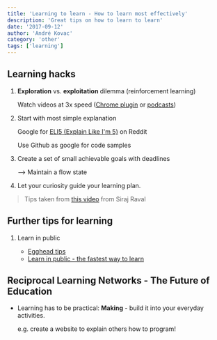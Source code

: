 ```yaml
---
title: 'Learning to learn - How to learn most effectively'
description: 'Great tips on how to learn to learn'
date: '2017-09-12'
author: 'André Kovac'
category: 'other'
tags: ['learning']
---
```


## Learning hacks

1. **Exploration** vs. **exploitation** dilemma (reinforcement learning)

	Watch videos at 3x speed ([Chrome plugin](https://chrome.google.com/webstore/detail/youtube-playback-speed-co/hdannnflhlmdablckfkjpleikpphncik/related) or [podcasts](https://overcast.fm/))

2. Start with most simple explanation

	Google for [ELI5 (Explain Like I'm 5)](http://www.urbandictionary.com/define.php?term=ELI5) on Reddit

	Use Github as google for code samples

3. Create a set of small achievable goals with deadlines

	--> Maintain a flow state

4. Let your curiosity guide your learning plan.


> Tips taken from [this video](https://youtu.be/hKBZjH7Ot2g) from Siraj Raval

## Further tips for learning

1. Learn in public

	- [Egghead tips](https://howtoegghead.com/instructor/getting-started/get-invited/)
	- [Learn in public - the fastest way to learn](https://www.swyx.io/writing/learn-in-public/)


## Reciprocal Learning Networks - The Future of Education

- Learning has to be practical: **Making** - build it into your everyday activities.

	e.g. create a website to explain others how to program!
